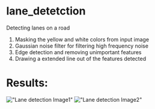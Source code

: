 # lane_detetction

Detecting lanes on a road 
1. Masking the yellow and white colors from input image 
2. Gaussian noise filter for filtering high frequency noise
3. Edge detection and removing unimportant features
4. Drawing a extended line out of the features detected

# Results:
!["Lane detection Image1"](https://github.com/sbperceptron/Lane-detection/blob/master/lane_detection.png)
!["Lane detection Image2"](https://github.com/sbperceptron/Lane-detection/blob/master/lane_detection1.png)

